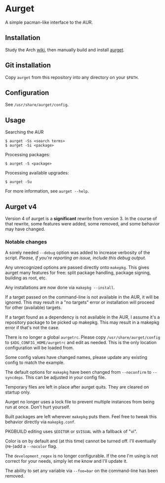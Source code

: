 # Aurget

A simple pacman-like interface to the AUR.

## Installation

Study the Arch [wiki][], then manually build and install [aurget][].

[wiki]:   https://wiki.archlinux.org/index.php/AUR
[aurget]: https://aur.archlinux.org/packages/aurget/

## Git installation

Copy `aurget` from this repository into any directory on your `$PATH`.

## Configuration

See `/usr/share/aurget/config`.

## Usage

Searching the AUR

~~~
$ aurget -Ss <search terms>
$ aurget -Si <package>
~~~

Processing packages:

~~~
$ aurget -S <package>
~~~

Processing available upgrades:

~~~
$ aurget -Su
~~~

For more information, see `aurget --help`.

## Aurget v4

Version 4 of aurget is a **significant** rewrite from version 3. In the 
course of that rewrite, some features were added, some removed, and some 
behavior may have changed.

### Notable changes

A sorely needed `--debug` option was added to increase verbosity of the 
script. *Please, if you're reporting an issue, include this debug 
output.*

Any unrecognized options are passed directly onto `makepkg`. This gives 
aurget many features for free: split package handling, package signing, 
building as root, etc.

Any installations are now done via `makepkg --install`.

If a target passed on the command-line is not available in the AUR, it 
will be ignored. This may result in a "no targets" error or installation 
will proceed for other (available) targets.

If a target found as a dependency is not available in the AUR, I assume 
it's a repository package to be picked up makepkg. This may result in a 
makepkg error if that's not the case.

There is no longer a global `aurgetrc`. Please copy 
`/usr/share/aurget/config` to `$XDG_CONFIG_HOME/aurgetrc` and edit as 
needed. This is the only location configuration will be loaded from.

Some config values have changed names, please update any existing config 
to match the example.

The default options for `makepkg` have been changed from `--noconfirm` 
to `--syncdeps`. This can be adjusted in your config file.

Temporary files are left in place after aurget quits. They are cleared 
on startup only.

Aurget no longer uses a lock file to prevent multiple instances from 
being run at once. Don't hurt yourself.

Built packages are left wherever `makepkg` puts them. Feel free to tweak 
this behavior directly via `makepkg.conf`.

PKGBUILD editing uses `$EDITOR` or `$VISUAL` with a fallback of "vi".

Color is on by default and (at this time) cannot be turned off. I'll 
eventually (re-)add a `--nocolor` flag.

The `development_regex` is no longer configurable. If the one I'm using 
is not correct for your needs, simply let me know and I'll update it.

The ability to set any variable via `--foo=bar` on the command-line has 
been removed.
